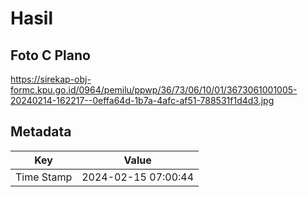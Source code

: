 # Hasil

## Foto C Plano

https://sirekap-obj-formc.kpu.go.id/0964/pemilu/ppwp/36/73/06/10/01/3673061001005-20240214-162217--0effa64d-1b7a-4afc-af51-788531f1d4d3.jpg


## Metadata

| Key        | Value               |
| ---------- | ------------------- |
| Time Stamp | 2024-02-15 07:00:44 |



